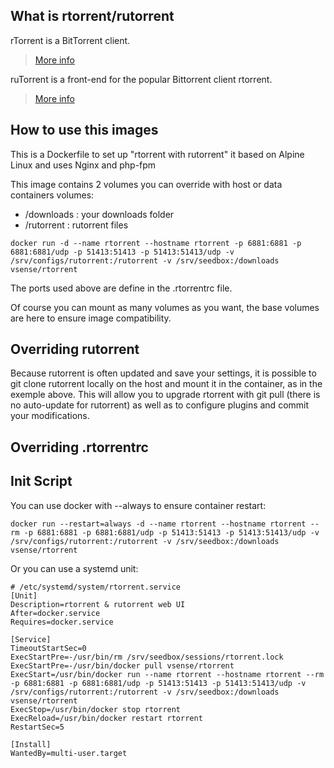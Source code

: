 ## What is rtorrent/rutorrent

rTorrent is a BitTorrent client.
> [More info](https://github.com/Novik/ruTorrent)

ruTorrent is a front-end for the popular Bittorrent client rtorrent.
> [More info](https://github.com/Novik/ruTorrent)

## How to use this images

This is a Dockerfile to set up "rtorrent with rutorrent" it based on Alpine Linux and uses Nginx and php-fpm

This image contains 2 volumes you can override with host or data containers volumes:
- /downloads : your downloads folder
- /rutorrent : rutorrent files

```
docker run -d --name rtorrent --hostname rtorrent -p 6881:6881 -p 6881:6881/udp -p 51413:51413 -p 51413:51413/udp -v /srv/configs/rutorrent:/rutorrent -v /srv/seedbox:/downloads vsense/rtorrent
```

The ports used above are define in the .rtorrentrc file.

Of course you can mount as many volumes as you want, the base volumes are here to ensure image compatibility.

## Overriding rutorrent

Because rutorrent is often updated and save your settings, it is possible to git clone rutorrent locally on the host and mount it in the container, as in the exemple above. This will allow you to upgrade rtorrent with git pull (there is no auto-update for rutorrent) as well as to configure plugins and commit your modifications.

## Overriding .rtorrentrc



## Init Script

You can use docker with --always to ensure container restart:

```
docker run --restart=always -d --name rtorrent --hostname rtorrent --rm -p 6881:6881 -p 6881:6881/udp -p 51413:51413 -p 51413:51413/udp -v /srv/configs/rutorrent:/rutorrent -v /srv/seedbox:/downloads vsense/rtorrent
```

Or you can use a systemd unit:

```
# /etc/systemd/system/rtorrent.service
[Unit]
Description=rtorrent & rutorrent web UI
After=docker.service
Requires=docker.service

[Service]
TimeoutStartSec=0
ExecStartPre=-/usr/bin/rm /srv/seedbox/sessions/rtorrent.lock
ExecStartPre=-/usr/bin/docker pull vsense/rtorrent
ExecStart=/usr/bin/docker run --name rtorrent --hostname rtorrent --rm -p 6881:6881 -p 6881:6881/udp -p 51413:51413 -p 51413:51413/udp -v /srv/configs/rutorrent:/rutorrent -v /srv/seedbox:/downloads vsense/rtorrent
ExecStop=/usr/bin/docker stop rtorrent
ExecReload=/usr/bin/docker restart rtorrent
RestartSec=5

[Install]
WantedBy=multi-user.target
```
